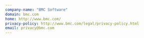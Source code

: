 ```yaml
---
company-name: "BMC Software"
domain: bmc.com
home: http://www.bmc.com/
privacy-policy: http://www.bmc.com/legal/privacy-policy.html
email: privacy@bmc.com
---
```




